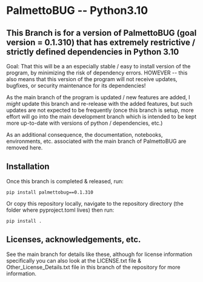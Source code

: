 # PalmettoBUG -- Python3.10

## This Branch is for a version of PalmettoBUG (goal version = 0.1.310) that has extremely restrictive / strictly defined dependencies in Python 3.10

Goal: That this will be a an especially stable / easy to install version of the program, by minimizing the risk of dependency errors. HOWEVER -- this also
means that this version of the program will not receive updates, bugfixes, or security maintenance for its dependencies!

As the main branch of the program is updated / new features are added, I *might* update this branch and re-release with the added features, but such updates are not expected to be frequently (once this branch is setup, more effort will go into the main development branch which is intended to be kept more up-to-date with versions of python / dependencies, etc.)

As an additional consequence, the documentation, notebooks, environments, etc. associated with the main branch of PalmettoBUG are removed here.

## Installation

Once this branch is completed & released, run: 

    pip install palmettobug==0.1.310

Or copy this repository locally, navigate to the repository directory (the folder where pyproject.toml lives) then run:

    pip install .

## Licenses, acknowledgements, etc.
See the main branch for details like these, although for license information specifically you can also look at the LICENSE.txt file & Other_License_Details.txt file 
in this branch of the repository for more information. 

